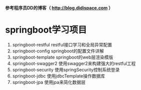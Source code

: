 **参考程序员DD的博客（ http://blog.didispace.com ）**

# springboot学习项目 

1. springboot-restful   restful接口学习和全局异常配置
2. springboot-config    springboot的配置文件详解
3. springboot-template  springboot的web层渲染模版
4. springboot-swagger2  使用swagger2来构建强大的restful工程
5. springboot-security  使用springSecurity控制系统登录
6. springboot-jdbc      使用jdbcTemplate操作数据库
7. springboot-jpa       使用jpa来简化数据层
